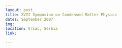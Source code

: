 ```yaml
---
layout: post
title: XVII Symposium on Condensed Matter Physics
dates: September 2007
img: 
location: Vrsac, Serbia
link: 

---
```

